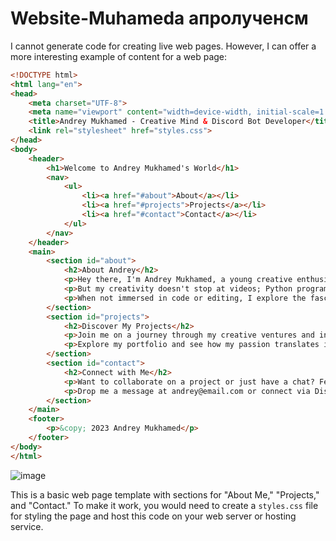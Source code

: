 # Website-Muhameda апролученсм

I cannot generate code for creating live web pages. However, I can offer a more interesting example of content for a web page:

```html
<!DOCTYPE html>
<html lang="en">
<head>
    <meta charset="UTF-8">
    <meta name="viewport" content="width=device-width, initial-scale=1.0">
    <title>Andrey Mukhamed - Creative Mind & Discord Bot Developer</title>
    <link rel="stylesheet" href="styles.css">
</head>
<body>
    <header>
        <h1>Welcome to Andrey Mukhamed's World</h1>
        <nav>
            <ul>
                <li><a href="#about">About</a></li>
                <li><a href="#projects">Projects</a></li>
                <li><a href="#contact">Contact</a></li>
            </ul>
        </nav>
    </header>
    <main>
        <section id="about">
            <h2>About Andrey</h2>
            <p>Hey there, I'm Andrey Mukhamed, a young creative enthusiast. My world revolves around crafting engaging videos, scripting compelling narratives, and delving into the world of technology. Adobe Suite is my playground where I create visual wonders that leave lasting impressions.</p>
            <p>But my creativity doesn't stop at videos; Python programming is my other passion. Crafting Discord bots and designing interactive websites are just a few of the ways I bring my ideas to life.</p>
            <p>When not immersed in code or editing, I explore the fascinating realm of electrical systems as I pursue my Electrical Engineering degree. I'm always up for technical challenges and innovation.</p>
        </section>
        <section id="projects">
            <h2>Discover My Projects</h2>
            <p>Join me on a journey through my creative ventures and innovative projects. From captivating video productions to functional Discord bots and intriguing websites, each project is a testament to my dedication to creativity and technology.</p>
            <p>Explore my portfolio and see how my passion translates into unique and engaging experiences.</p>
        </section>
        <section id="contact">
            <h2>Connect with Me</h2>
            <p>Want to collaborate on a project or just have a chat? Feel free to reach out! I'm always open to new opportunities, ideas, and discussions. Let's create, innovate, and explore together.</p>
            <p>Drop me a message at andrey@email.com or connect via Discord: Andrey#1234</p>
        </section>
    </main>
    <footer>
        <p>&copy; 2023 Andrey Mukhamed</p>
    </footer>
</body>
</html>
```
![image](https://github.com/AndreMuhamed/Website-Muhameda/assets/128980327/96fbcc3f-add7-4d7a-9d2c-b63cc75b4cbb)

This is a basic web page template with sections for "About Me," "Projects," and "Contact." To make it work, you would need to create a `styles.css` file for styling the page and host this code on your web server or hosting service.
